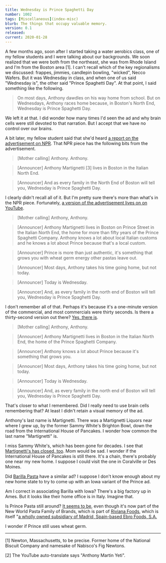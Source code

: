 ```yaml
---
title: Wednesday is Prince Spaghetti Day
number: 1002
tags: [Miscellaneous](index-misc)
blurb: The things that occupy valuable memory.
version: 0.1
released: 
current: 2020-01-28
---
```

A few months ago, soon after I started taking a water aerobics
class, one of my fellow students and I were talking about our
backgrounds.  We soon realized that we were both from the northeast,
she was from Rhode Island and I'm from the Boston area [1].  I can't
recall which of the key regionalisms we discussed: frappes, jimmies,
candlepin bowling, "wicked", Necco Wafers.  But it was Wednesday
in class, and when one of us said "Wednesday is", the other said
"Prince Spaghetti Day".  At that point, I said something like the
following.

> On most days, Anthony dawdles on his way home from school.  But
on Wednesdays, Anthony races home because, in Boston's North End,
Wednesday is Prince Spaghetti Day.

We left it at that.  I did wonder how many times I'd seen the ad and
why brain cells were still devoted to that narration.  But I accept
that we have no control over our brains.

A bit later, my fellow student said that she'd heard [a report on
the advertisement on
NPR](https://www.npr.org/2019/11/19/780949208/prince-pasta-anthony-commercial-turns-50-continues-to-resonate).  That NPR piece has the following bits from
the advertisement.

> [Mother calling] Anthony. Anthony.

> [Announcer] Anthony Martignetti [3] lives in Boston in the Italian North End.

> [Announcer] And as every family in the North End of Boston will tell you,
Wednesday is Prince Spaghetti Day.

I clearly didn't recall all of it.  But I'm pretty sure there's more
than what's in the NPR piece.  Fortunately, [a version of the
advertisement lives on on YouTube](https://www.youtube.com/watch?v=P8ti1hnLiLw).

> [Mother calling] Anthony, Anthony.

> [Announcer] Anthony Martignetti lives in Boston on Prince Street
in the Italian North End, the home for more than fifty years of the
Prince Spaghetti Company.  Anthony knows a lot about local Italian
customs and he knows a lot about Prince because that's a local
custom.

> [Announcer] Prince is more than just authentic, it's something that
grows you with wheat germ energy other pastas leave out.

> [Announcer] Most days, Anthony takes his time going home, but not
today.

> [Announcer] Today is Wednesday.

> [Announcer] And, as every family in the north end of Boston will
tell you, Wednesday is Prince Spaghetti Day.

I don't remember all of that.  Perhaps it's because it's a one-minute
version of the commercial, and most commercials were thirty seconds.
Is there a thirty-second version out there?  [Yes, there
is](https://www.youtube.com/watch?v=wNX1QtyG9_8).

> [Mother calling] Anthony, Anthony.

> [Announcer] Anthony Martignetti lives in Boston in the Italian
North End, the home of the Prince Spaghetti Company.

> [Announcer] Anthony knows a lot about Prince because it's something
that grows you.

> [Announcer] Most days, Anthony takes his time going home, but not
today.

> [Announcer] Today is Wednesday.

> [Announcer] And, as every family in the north end of Boston will
tell you, Wednesday is Prince Spaghetti Day.

That's closer to what I remembered.  Did I really need to use brain cells
remembering that?  At least I didn't retain a visual memory of the ad.

Anthony's last name is Martignetti.  There was a Martignetti Liquors
near where I grew up, by the former Sammy White's Brighton Bowl,
down the road from the International House of Pancakes.  I wonder
how common the last name "Martignetti" is.  

I miss Sammy White's, which has been gone for decades.  I see that
[Martignetti's has closed,
too](https://www.bostonmagazine.com/restaurants/2017/03/03/martignetti-liquors-closing/).
Mom would be sad.  I wonder if the International House of Pancakes
is still there.  It's a chain, there's probably one near my new
home.  I suppose I could visit the one in Coralville or Des Moines.

Did [Barilla Pasta](https://www.barilla.com/en-us) have a similar
ad?  I suppose I don't know enough about my new home state to try
to come up with an Iowa variant of the Prince ad.  

Am I correct in associating Barilla with Iowa?  There's a big factory
up in Ames.  But it looks like their home office is in Italy.  Imagine
that.

Is Prince Pasta still around?  [It seems to
be](https://www.princepasta.com/), even though it's now part of the
New World Pasta Family of Brands, which is part of [Riviana
Foods](https://www.riviana.com/), which is itself "[a wholly owned
subsidiary of Madrid, Spain-based Ebro Foods,
S.A.](https://www.foodbusinessnews.net/articles/14843-riviana-foods-expanding-ready-to-serve-rice-plant-in-memphis)

I wonder if Prince still uses wheat germ.

---

[1] Newton, Massachusetts, to be precise.  Former home of the National
Biscuit Company and namesake of Nabisco's Fig Newtons.

[2] The YouTube auto-translate says "Anthony Martin Yeti".
